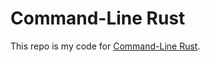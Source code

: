 # Command-Line Rust

This repo is my code for [Command-Line Rust](https://learning.oreilly.com/library/view/command-line-rust/9781098109424/).
